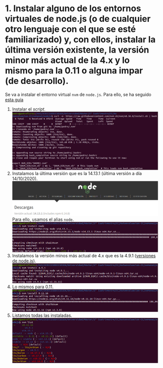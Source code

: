 # 1. Instalar alguno de los entornos virtuales de node.js (o de cualquier otro lenguaje con el que se esté familiarizado) y, con ellos, instalar la última versión existente, la versión minor más actual de la 4.x y lo mismo para la 0.11 o alguna impar (de desarrollo).


Se va a instalar el entorno virtual `nvm` de `node.js`. Para ello, se ha seguido [esta guía](https://github.com/nvm-sh/nvm#installing-and-updating)

1. Instalar el *script*.
![](./imgs/1.1.png)
1. Instalamos la última versión que es la 14.13.1 (última versión a día 14/10/2020). 
![](./imgs/1.2.png)
Para ello, usamos el alias `node`.
![](./imgs/1.3.png)
3. Instalamos la versión minos más actual de 4.x que es la 4.9.1 ([versiones de node.js](https://nodejs.org/es/download/releases/)).
   ![](./imgs/1.4.png)
4. Lo mismos para 0.11.
   ![](./imgs/1.5.png)
5. Listamos todas las instaladas.
   ![](./imgs/1.6.png)
   